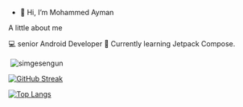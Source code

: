 - 👋 Hi, I’m Mohammed Ayman


A little about me

💻 senior Android Developer 
💠 Currently learning Jetpack Compose. 
<p>&nbsp;<img align="center" src="https://github-readme-stats.vercel.app/api?username=mohmmedayman-dev&theme=tokyonight&show_icons=true&locale=en" alt="simgesengun" /></p>


[![GitHub Streak](http://github-readme-streak-stats.herokuapp.com?user=mohmmedayman-dev&theme=ads-juicy-fresh)](https://git.io/streak-stats)
<!---
mohmmedayman-dev/mohmmedayman-dev is a ✨ special ✨ repository because its `README.md` (this file) appears on your GitHub profile.
You can click the Preview link to take a look at your changes.
--->
[![Top Langs](https://github-readme-stats.vercel.app/api/top-langs/?username=mohmmedayman-dev&layout=compact&theme=vision-friendly-dark)](https://github.com/anuraghazra/github-readme-stats)

